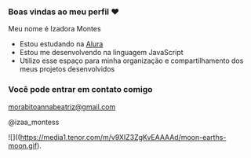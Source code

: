 ### Boas vindas ao meu perfil ❤

Meu nome é Izadora Montes

- Estou estudando na [Alura](https://www.alura.com.br)
- Estou me desenvolvendo na linguagem JavaScript
- Utilizo esse espaço para minha organização e compartilhamento dos meus projetos desenvolvidos

### Você pode entrar em contato comigo 

morabitoannabeatriz@gmail.com

@izaa_montess

 ![]((https://media1.tenor.com/m/v9XIZ3ZgKvEAAAAd/moon-earths-moon.gif).
 





